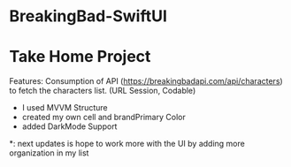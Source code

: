 # BreakingBad-SwiftUI
# Take Home Project 

Features:
Consumption of API (https://breakingbadapi.com/api/characters) to fetch the characters list. (URL Session, Codable)

* I used MVVM Structure 
* created my own cell and brandPrimary Color 
*  added DarkMode Support 

*: next updates is hope to work more with the UI by adding more organization in my list 

